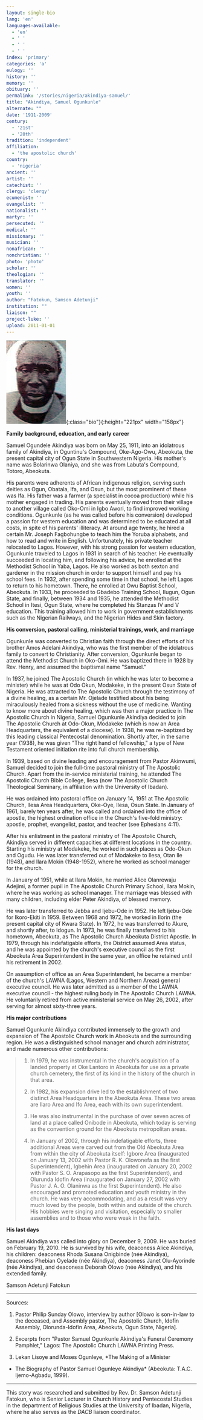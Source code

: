 ```yaml
---
layout: single-bio
lang: 'en'
languages-available:
  - 'en'
  - ' '
  - ' '
  - ' '
index: 'primary'
categories: 'a'
eulogy: ''
history: ''
memory: ''
obituary: ''
permalink: '/stories/nigeria/akindiya-samuel/'
title: "Akindiya, Samuel Ogunkunle"
alternate: ""
date: '1911-2009'
century:
  - '21st'
  - '20th'
tradition: 'independent'
affiliation:
  - 'the apostolic church'
country:
  - 'nigeria'
ancient: ''
artist: ''
catechist: ''
clergy: 'clergy'
ecumenist: ''
evangelist: ''
nationalist: ''
martyr: ''
persecuted: ''
medical: ''
missionary: ''
musician: ''
nonafrican: ''
nonchristian: ''
photo: 'photo'
scholar: ''
theologian: ''
translator: ''
women: ''
youth: ''
author: "Fatokun, Samson Adetunji"
institution: ""
liaison: ""
project-luke: ''
upload: 2011-01-01
---
```


![Samuel Ogunkunle Akindiya](/images/bio-pics/nigeria/akindiya-samuel/akindiya-samuel.jpg){:class="bio"}{:height="221px" width="158px"}

**Family background, education, and early
career**

Samuel Ogundele Akindiya was born on May 25, 1911, into an idolatrous
family of Akindiya, in Oguntinu's Compound, Oke-Ago-Owu, Abeokuta,
the present capital city of Ogun State in Southwestern Nigeria.
His mother's name was Bolarinwa Olaniya, and she was from Labuta's
Compound, Totoro, Abeokuta.

His parents were adherents of African indigenous religion, serving
such deities as Ogun, Obatala, Ifa, and Osun, but the most prominent
of these was Ifa. His father was a farmer (a specialist in cocoa
production) while his mother engaged in trading. His parents
eventually moved from their village to another village called
Oko-Omi in Igbo Awori, to find improved working conditions.
Ogunkunle (as he was called before his conversion) developed
a passion for western education and was determined to be educated
at all costs, in spite of his parents' illiteracy. At around
age twenty, he hired a certain Mr. Joseph Fagbohungbe to teach
him the Yoruba alphabets, and how to read and write in English.
Unfortunately, his private teacher relocated to Lagos. However,
with his strong passion for western education, Ogunkunle traveled
to Lagos in 1931 in search of his teacher. He eventually succeeded
in locating him, and following his advice, he enrolled at the
Methodist School in Yaba, Lagos. He also worked as both sexton
and gardener in the mission church in order to support himself
and pay his school fees. In 1932, after spending some time in
that school, he left Lagos to return to his hometown. There,
he enrolled at Owu Baptist School, Abeokuta. In 1933, he proceeded
to Gbadebo Training School, Ilugun, Ogun State, and finally,
between 1934 and 1935, he attended the Methodist School in Itesi,
Ogun State, where he completed his Stanzas IV and V education.
This training allowed him to work in government establishments
such as the Nigerian Railways, and the Nigerian Hides and Skin
factory.

**His conversion, pastoral calling, ministerial trainings,
work, and marriage**

Ogunkunle was converted to Christian faith through the direct
efforts of his brother Amos Adelani Akindiya, who was the first
member of the idolatrous family to convert to Christianity.
After conversion, Ogunkunle began to attend the Methodist Church
in Oko-Omi. He was baptized there in 1928 by Rev. Henry, and
assumed the baptismal name "Samuel."

In 1937, he joined The Apostolic Church (in which he was later
to become a minister) while he was at Odo Okun, Modakeke, in
the present Osun State of Nigeria. He was attracted to The Apostolic
Church through the testimony of a divine healing, as a certain
Mr. Ojelade testified about his being miraculously healed from
a sickness without the use of medicine. Wanting to know more
about divine healing, which was then a major practice in The
Apostolic Church in Nigeria, Samuel Ogunkunle Akindiya decided
to join The Apostolic Church at Odo-Okun, Modakeke (which is
now an Area Headquarters, the equivalent of a diocese). In 1938,
he was re-baptized by this leading classical Pentecostal denomination.
Shortly after, in the same year (1938), he was given "The right
hand of fellowship," a type of New Testament oriented initiation
rite into full church membership.

In 1939, based on divine leading and encouragement from Pastor
Akinwumi, Samuel decided to join the full-time pastoral ministry
of The Apostolic Church. Apart from the in-service ministerial
training, he attended The Apostolic Church Bible College, Ilesa
(now The Apostolic Church Theological Seminary, in affiliation
with the University of Ibadan).

He was ordained into pastoral office on January 14, 1951 at
The Apostolic Church, Ilesa Area Headquarters, Oke-Oye, Ilesa,
Osun State. In January of 1961, barely ten years after, he was
called and ordained into the office of apostle, the highest
ordination office in the Church's five-fold ministry: apostle,
prophet, evangelist, pastor, and teacher (see Ephesians 4:11).

After his enlistment in the pastoral ministry of The Apostolic
Church, Akindiya served in different capacities at different
locations in the country. Starting his ministry at Modakeke,
he worked in such places as Odo-Okun and Ogudu. He was later
transferred out of Modakeke to Ilesa, Otan Ile (1948), and Ilara
Mokin (1948-1952), where he worked as school manager for the
church.

In January of 1951, while at Ilara Mokin, he married Alice Olanrewaju
Adejimi, a former pupil in The Apostolic Church Primary School,
Ilara Mokin, where he was working as school manager. The marriage
was blessed with many children, including elder Peter Akindiya,
of blessed memory.

He was later transferred to Jebba and Ijebu-Ode in 1952. He
left Ijebu-Ode for Ikoro-Ekiti in 1959. Between 1968 and 1972,
he worked in Ilorin (the present capital city of Kwara State).
In 1972, he was transferred to Akure, and shortly after, to
Idogun. In 1973, he was finally transferred to his hometown,
Abeokuta, as The Apostolic Church Abeokuta District Apostle.
In 1979, through his indefatigable efforts, the District assumed
Area status, and he was appointed by the church's executive
council as the first Abeokuta Area Superintendent in the same
year, an office he retained until his retirement in 2002.

On assumption of office as an Area Superintendent, he became
a member of the church's LAWNA (Lagos, Western and Northern
Areas) general executive council. He was later admitted as a
member of the LAWNA executive council - the highest ruling body
in The Apostolic Church LAWNA. He voluntarily retired from active
ministerial service on May 26, 2002, after serving for almost
sixty-three years.

**His major contributions**

Samuel Ogunkunle Akindiya contributed immensely to the growth
and expansion of The Apostolic Church work in Abeokuta and the
surrounding region. He was a distinguished school manager and
church administrator, and made numerous other contributions:

> 1. In 1979, he was instrumental in the church's
> acquisition of a landed property at Oke Lantoro in Abeokuta
> for use as a private church cemetery, the first of its kind
> in the history of the church in that area.
>
>
>
> 2. In 1982, his expansion drive led to the establishment of
> two distinct Area Headquarters in the Abeokuta Area. These
> two areas are Ilaro Area and Ifo Area, each with its own superintendent.
>
>
>
>
> 3. He was also instrumental in the purchase of over seven
> acres of land at a place called Onibode in Abeokuta, which
> today is serving as the convention ground for the Abeokuta
> metropolitan areas.
>
>
>
> 4. In January of 2002, through his indefatigable efforts,
> three additional Areas were carved out from the Old Abeokuta
> Area from within the city of Abeokuta itself: Igbore Area
> (inaugurated on January 13, 2002 with Pastor R. K. Olowonefa
> as the first Superintendent), Igbehin Area (inaugurated on
> January 20, 2002 with Pastor S. O. Arapasopo as the first
> Superintendent), and Olurunda Idofin Area (inaugurated on
> January 27, 2002 with Pastor J. A. O. Olaninwa as the first
> Superintendent). He also encouraged and promoted education
> and youth ministry in the church. He was very accommodating,
> and as a result was very much loved by the people, both within
> and outside of the church. His hobbies were singing and visitation,
> especially to smaller assemblies and to those who were weak
> in the faith.

**His last days**

Samuel Akindiya was called into glory on December 9, 2009. He
was buried on February 19, 2010. He is survived by his wife,
deaconess Alice Akindiya, his children: deaconess Rhoda Susana
Onigbinde (née Akindiya), deaconess Phebian Oyelade (née Akindiya),
deaconess Janet Olu-Ayorinde (née Akindiya), and deaconess Deborah
Olowo (née Akindiya), and his extended family.

Samson Adetunji Fatokun

---

Sources:

1. Pastor Philip Sunday Olowo, interview by
author [Olowo is son-in-law to the deceased, and Assembly pastor,
The Apostolic Church, Idofin Assembly, Olorunda-Idofin Area,
Abeokuta, Ogun State, Nigeria].

2. Excerpts from "Pastor Samuel Ogunkunle Akindiya's Funeral
Ceremony Pamphlet," Lagos: The Apostolic Church LAWNA Printing
Press.

3. Lekan Lisoye and Moses Ogunleye, *The Making of a Minister
- The Biography of Pastor Samuel Ogunleye Akindiya* (Abeokuta:
T.A.C. Ijemo-Agbadu, 1999).

---

This story was researched and submitted by Rev.
Dr. Samson Adetunji Fatokun, who is Senior Lecturer in Church
History and Pentecostal Studies in the department of Religious
Studies at the University of Ibadan, Nigeria, where he also
serves as the *DACB* liaison coordinator.
